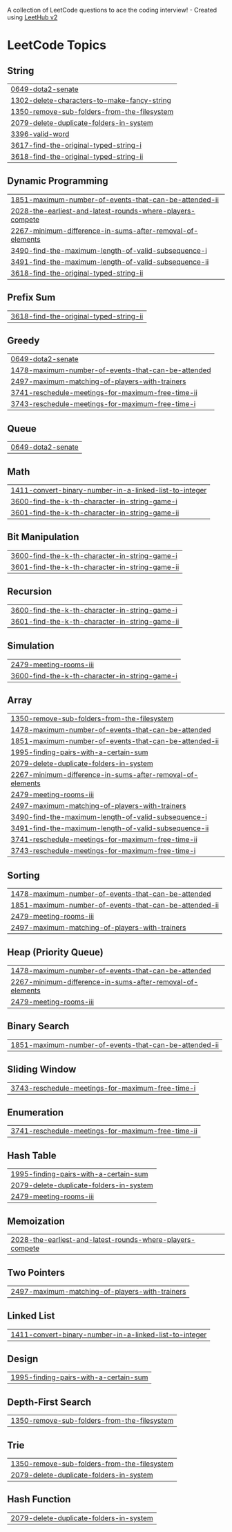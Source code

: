 A collection of LeetCode questions to ace the coding interview! - Created using [LeetHub v2](https://github.com/arunbhardwaj/LeetHub-2.0)
<!---LeetCode Topics Start-->
# LeetCode Topics
## String
|  |
| ------- |
| [0649-dota2-senate](https://github.com/NaeemAbdullahAkram/LeetCode_July_25/tree/master/0649-dota2-senate) |
| [1302-delete-characters-to-make-fancy-string](https://github.com/NaeemAbdullahAkram/LeetCode_July_25/tree/master/1302-delete-characters-to-make-fancy-string) |
| [1350-remove-sub-folders-from-the-filesystem](https://github.com/NaeemAbdullahAkram/LeetCode_July_25/tree/master/1350-remove-sub-folders-from-the-filesystem) |
| [2079-delete-duplicate-folders-in-system](https://github.com/NaeemAbdullahAkram/LeetCode_July_25/tree/master/2079-delete-duplicate-folders-in-system) |
| [3396-valid-word](https://github.com/NaeemAbdullahAkram/LeetCode_July_25/tree/master/3396-valid-word) |
| [3617-find-the-original-typed-string-i](https://github.com/NaeemAbdullahAkram/LeetCode_July_25/tree/master/3617-find-the-original-typed-string-i) |
| [3618-find-the-original-typed-string-ii](https://github.com/NaeemAbdullahAkram/LeetCode_July_25/tree/master/3618-find-the-original-typed-string-ii) |
## Dynamic Programming
|  |
| ------- |
| [1851-maximum-number-of-events-that-can-be-attended-ii](https://github.com/NaeemAbdullahAkram/LeetCode_July_25/tree/master/1851-maximum-number-of-events-that-can-be-attended-ii) |
| [2028-the-earliest-and-latest-rounds-where-players-compete](https://github.com/NaeemAbdullahAkram/LeetCode_July_25/tree/master/2028-the-earliest-and-latest-rounds-where-players-compete) |
| [2267-minimum-difference-in-sums-after-removal-of-elements](https://github.com/NaeemAbdullahAkram/LeetCode_July_25/tree/master/2267-minimum-difference-in-sums-after-removal-of-elements) |
| [3490-find-the-maximum-length-of-valid-subsequence-i](https://github.com/NaeemAbdullahAkram/LeetCode_July_25/tree/master/3490-find-the-maximum-length-of-valid-subsequence-i) |
| [3491-find-the-maximum-length-of-valid-subsequence-ii](https://github.com/NaeemAbdullahAkram/LeetCode_July_25/tree/master/3491-find-the-maximum-length-of-valid-subsequence-ii) |
| [3618-find-the-original-typed-string-ii](https://github.com/NaeemAbdullahAkram/LeetCode_July_25/tree/master/3618-find-the-original-typed-string-ii) |
## Prefix Sum
|  |
| ------- |
| [3618-find-the-original-typed-string-ii](https://github.com/NaeemAbdullahAkram/LeetCode_July_25/tree/master/3618-find-the-original-typed-string-ii) |
## Greedy
|  |
| ------- |
| [0649-dota2-senate](https://github.com/NaeemAbdullahAkram/LeetCode_July_25/tree/master/0649-dota2-senate) |
| [1478-maximum-number-of-events-that-can-be-attended](https://github.com/NaeemAbdullahAkram/LeetCode_July_25/tree/master/1478-maximum-number-of-events-that-can-be-attended) |
| [2497-maximum-matching-of-players-with-trainers](https://github.com/NaeemAbdullahAkram/LeetCode_July_25/tree/master/2497-maximum-matching-of-players-with-trainers) |
| [3741-reschedule-meetings-for-maximum-free-time-ii](https://github.com/NaeemAbdullahAkram/LeetCode_July_25/tree/master/3741-reschedule-meetings-for-maximum-free-time-ii) |
| [3743-reschedule-meetings-for-maximum-free-time-i](https://github.com/NaeemAbdullahAkram/LeetCode_July_25/tree/master/3743-reschedule-meetings-for-maximum-free-time-i) |
## Queue
|  |
| ------- |
| [0649-dota2-senate](https://github.com/NaeemAbdullahAkram/LeetCode_July_25/tree/master/0649-dota2-senate) |
## Math
|  |
| ------- |
| [1411-convert-binary-number-in-a-linked-list-to-integer](https://github.com/NaeemAbdullahAkram/LeetCode_July_25/tree/master/1411-convert-binary-number-in-a-linked-list-to-integer) |
| [3600-find-the-k-th-character-in-string-game-i](https://github.com/NaeemAbdullahAkram/LeetCode_July_25/tree/master/3600-find-the-k-th-character-in-string-game-i) |
| [3601-find-the-k-th-character-in-string-game-ii](https://github.com/NaeemAbdullahAkram/LeetCode_July_25/tree/master/3601-find-the-k-th-character-in-string-game-ii) |
## Bit Manipulation
|  |
| ------- |
| [3600-find-the-k-th-character-in-string-game-i](https://github.com/NaeemAbdullahAkram/LeetCode_July_25/tree/master/3600-find-the-k-th-character-in-string-game-i) |
| [3601-find-the-k-th-character-in-string-game-ii](https://github.com/NaeemAbdullahAkram/LeetCode_July_25/tree/master/3601-find-the-k-th-character-in-string-game-ii) |
## Recursion
|  |
| ------- |
| [3600-find-the-k-th-character-in-string-game-i](https://github.com/NaeemAbdullahAkram/LeetCode_July_25/tree/master/3600-find-the-k-th-character-in-string-game-i) |
| [3601-find-the-k-th-character-in-string-game-ii](https://github.com/NaeemAbdullahAkram/LeetCode_July_25/tree/master/3601-find-the-k-th-character-in-string-game-ii) |
## Simulation
|  |
| ------- |
| [2479-meeting-rooms-iii](https://github.com/NaeemAbdullahAkram/LeetCode_July_25/tree/master/2479-meeting-rooms-iii) |
| [3600-find-the-k-th-character-in-string-game-i](https://github.com/NaeemAbdullahAkram/LeetCode_July_25/tree/master/3600-find-the-k-th-character-in-string-game-i) |
## Array
|  |
| ------- |
| [1350-remove-sub-folders-from-the-filesystem](https://github.com/NaeemAbdullahAkram/LeetCode_July_25/tree/master/1350-remove-sub-folders-from-the-filesystem) |
| [1478-maximum-number-of-events-that-can-be-attended](https://github.com/NaeemAbdullahAkram/LeetCode_July_25/tree/master/1478-maximum-number-of-events-that-can-be-attended) |
| [1851-maximum-number-of-events-that-can-be-attended-ii](https://github.com/NaeemAbdullahAkram/LeetCode_July_25/tree/master/1851-maximum-number-of-events-that-can-be-attended-ii) |
| [1995-finding-pairs-with-a-certain-sum](https://github.com/NaeemAbdullahAkram/LeetCode_July_25/tree/master/1995-finding-pairs-with-a-certain-sum) |
| [2079-delete-duplicate-folders-in-system](https://github.com/NaeemAbdullahAkram/LeetCode_July_25/tree/master/2079-delete-duplicate-folders-in-system) |
| [2267-minimum-difference-in-sums-after-removal-of-elements](https://github.com/NaeemAbdullahAkram/LeetCode_July_25/tree/master/2267-minimum-difference-in-sums-after-removal-of-elements) |
| [2479-meeting-rooms-iii](https://github.com/NaeemAbdullahAkram/LeetCode_July_25/tree/master/2479-meeting-rooms-iii) |
| [2497-maximum-matching-of-players-with-trainers](https://github.com/NaeemAbdullahAkram/LeetCode_July_25/tree/master/2497-maximum-matching-of-players-with-trainers) |
| [3490-find-the-maximum-length-of-valid-subsequence-i](https://github.com/NaeemAbdullahAkram/LeetCode_July_25/tree/master/3490-find-the-maximum-length-of-valid-subsequence-i) |
| [3491-find-the-maximum-length-of-valid-subsequence-ii](https://github.com/NaeemAbdullahAkram/LeetCode_July_25/tree/master/3491-find-the-maximum-length-of-valid-subsequence-ii) |
| [3741-reschedule-meetings-for-maximum-free-time-ii](https://github.com/NaeemAbdullahAkram/LeetCode_July_25/tree/master/3741-reschedule-meetings-for-maximum-free-time-ii) |
| [3743-reschedule-meetings-for-maximum-free-time-i](https://github.com/NaeemAbdullahAkram/LeetCode_July_25/tree/master/3743-reschedule-meetings-for-maximum-free-time-i) |
## Sorting
|  |
| ------- |
| [1478-maximum-number-of-events-that-can-be-attended](https://github.com/NaeemAbdullahAkram/LeetCode_July_25/tree/master/1478-maximum-number-of-events-that-can-be-attended) |
| [1851-maximum-number-of-events-that-can-be-attended-ii](https://github.com/NaeemAbdullahAkram/LeetCode_July_25/tree/master/1851-maximum-number-of-events-that-can-be-attended-ii) |
| [2479-meeting-rooms-iii](https://github.com/NaeemAbdullahAkram/LeetCode_July_25/tree/master/2479-meeting-rooms-iii) |
| [2497-maximum-matching-of-players-with-trainers](https://github.com/NaeemAbdullahAkram/LeetCode_July_25/tree/master/2497-maximum-matching-of-players-with-trainers) |
## Heap (Priority Queue)
|  |
| ------- |
| [1478-maximum-number-of-events-that-can-be-attended](https://github.com/NaeemAbdullahAkram/LeetCode_July_25/tree/master/1478-maximum-number-of-events-that-can-be-attended) |
| [2267-minimum-difference-in-sums-after-removal-of-elements](https://github.com/NaeemAbdullahAkram/LeetCode_July_25/tree/master/2267-minimum-difference-in-sums-after-removal-of-elements) |
| [2479-meeting-rooms-iii](https://github.com/NaeemAbdullahAkram/LeetCode_July_25/tree/master/2479-meeting-rooms-iii) |
## Binary Search
|  |
| ------- |
| [1851-maximum-number-of-events-that-can-be-attended-ii](https://github.com/NaeemAbdullahAkram/LeetCode_July_25/tree/master/1851-maximum-number-of-events-that-can-be-attended-ii) |
## Sliding Window
|  |
| ------- |
| [3743-reschedule-meetings-for-maximum-free-time-i](https://github.com/NaeemAbdullahAkram/LeetCode_July_25/tree/master/3743-reschedule-meetings-for-maximum-free-time-i) |
## Enumeration
|  |
| ------- |
| [3741-reschedule-meetings-for-maximum-free-time-ii](https://github.com/NaeemAbdullahAkram/LeetCode_July_25/tree/master/3741-reschedule-meetings-for-maximum-free-time-ii) |
## Hash Table
|  |
| ------- |
| [1995-finding-pairs-with-a-certain-sum](https://github.com/NaeemAbdullahAkram/LeetCode_July_25/tree/master/1995-finding-pairs-with-a-certain-sum) |
| [2079-delete-duplicate-folders-in-system](https://github.com/NaeemAbdullahAkram/LeetCode_July_25/tree/master/2079-delete-duplicate-folders-in-system) |
| [2479-meeting-rooms-iii](https://github.com/NaeemAbdullahAkram/LeetCode_July_25/tree/master/2479-meeting-rooms-iii) |
## Memoization
|  |
| ------- |
| [2028-the-earliest-and-latest-rounds-where-players-compete](https://github.com/NaeemAbdullahAkram/LeetCode_July_25/tree/master/2028-the-earliest-and-latest-rounds-where-players-compete) |
## Two Pointers
|  |
| ------- |
| [2497-maximum-matching-of-players-with-trainers](https://github.com/NaeemAbdullahAkram/LeetCode_July_25/tree/master/2497-maximum-matching-of-players-with-trainers) |
## Linked List
|  |
| ------- |
| [1411-convert-binary-number-in-a-linked-list-to-integer](https://github.com/NaeemAbdullahAkram/LeetCode_July_25/tree/master/1411-convert-binary-number-in-a-linked-list-to-integer) |
## Design
|  |
| ------- |
| [1995-finding-pairs-with-a-certain-sum](https://github.com/NaeemAbdullahAkram/LeetCode_July_25/tree/master/1995-finding-pairs-with-a-certain-sum) |
## Depth-First Search
|  |
| ------- |
| [1350-remove-sub-folders-from-the-filesystem](https://github.com/NaeemAbdullahAkram/LeetCode_July_25/tree/master/1350-remove-sub-folders-from-the-filesystem) |
## Trie
|  |
| ------- |
| [1350-remove-sub-folders-from-the-filesystem](https://github.com/NaeemAbdullahAkram/LeetCode_July_25/tree/master/1350-remove-sub-folders-from-the-filesystem) |
| [2079-delete-duplicate-folders-in-system](https://github.com/NaeemAbdullahAkram/LeetCode_July_25/tree/master/2079-delete-duplicate-folders-in-system) |
## Hash Function
|  |
| ------- |
| [2079-delete-duplicate-folders-in-system](https://github.com/NaeemAbdullahAkram/LeetCode_July_25/tree/master/2079-delete-duplicate-folders-in-system) |
<!---LeetCode Topics End-->